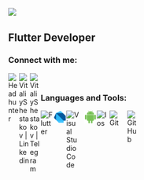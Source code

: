 ![](https://komarev.com/ghpvc/?username=VitaliyShestakov)

## Flutter Developer

### Connect with me:

[<img align="left" alt="Headhunter" width="22px" src="https://upload.wikimedia.org/wikipedia/commons/7/79/HeadHunter_logo.png" />][headhunter]
[<img align="left" alt="VitaliyShestakov | Linkedin" width="22px" src="https://play-lh.googleusercontent.com/kMofEFLjobZy_bCuaiDogzBcUT-dz3BBbOrIEjJ-hqOabjK8ieuevGe6wlTD15QzOqw" />][linkedin]
[<img align="left" alt="VitaliyShestakov | Telegram" width="22px" src="https://upload.wikimedia.org/wikipedia/commons/thumb/8/83/Telegram_2019_Logo.svg/800px-Telegram_2019_Logo.svg.png" />][telegram]

<br />

### Languages and Tools:

<img align="left" alt="Flutter" width="26px" src="https://www.vectorlogo.zone/logos/flutterio/flutterio-icon.svg" />
<img align="left" alt="Dart" width="26px" src="https://raw.githubusercontent.com/github/explore/80688e429a7d4ef2fca1e82350fe8e3517d3494d/topics/dart/dart.png" />
<img align="left" alt="Visual Studio Code" width="26px" src="https://cdn.jsdelivr.net/gh/devicons/devicon/icons/vscode/vscode-original.svg" style="padding-right:10px;" />
<img align="left" alt="Android" width="26px" src="https://raw.githubusercontent.com/github/explore/80688e429a7d4ef2fca1e82350fe8e3517d3494d/topics/android/android.png" />
<img align="left" alt="Ios" width="26px" src="https://icons-for-free.com/iconfiles/png/512/ios+icon-1320195563164792488.png" />
<img align="left" alt="Git" width="26px" src="https://cdn.jsdelivr.net/gh/devicons/devicon/icons/git/git-original.svg" style="padding-right:10px;" />
<img align="left" alt="GitHub" width="26px" src="https://user-images.githubusercontent.com/3369400/139447912-e0f43f33-6d9f-45f8-be46-2df5bbc91289.png" 
/>
<br />
<br />


<!-- ![GitHub stats](https://github-readme-stats.vercel.app/api?username=VitaliyShestakov&show_icons=true&theme=radical)

![Top Langs](https://github-readme-stats.vercel.app/api/top-langs/?username=VitaliyShestakov&langs_count=5) -->



[linkedin]: https://www.linkedin.com/in/%D0%B2%D0%B8%D1%82%D0%B0%D0%BB%D0%B8%D0%B9-%D1%88%D0%B5%D1%81%D1%82%D0%B0%D0%BA%D0%BE%D0%B2-67a9b0228/
[headhunter]: https://hh.kz/resume/b8481a77ff097d25020039ed1f7954616c6559
[telegram]: https://t.me/Shestakov_V
